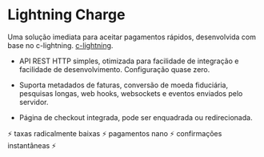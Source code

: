 # Lightning Charge

Uma solução imediata para aceitar pagamentos rápidos, desenvolvida com base no c-lightning. [c-lightning](https://github.com/ElementsProject/lightning).

- API REST HTTP simples, otimizada para facilidade de integração e facilidade de desenvolvimento. Configuração quase zero.

- Suporta metadados de faturas, conversão de moeda fiduciária, pesquisas longas, web hooks, websockets e eventos enviados pelo servidor.

- Página de checkout integrada, pode ser enquadrada ou redirecionada.

:zap: taxas radicalmente baixas :zap: pagamentos nano :zap: confirmações instantâneas :zap:
